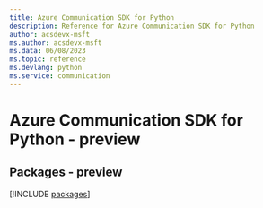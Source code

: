 ```yaml
---
title: Azure Communication SDK for Python
description: Reference for Azure Communication SDK for Python
author: acsdevx-msft
ms.author: acsdevx-msft
ms.data: 06/08/2023
ms.topic: reference
ms.devlang: python
ms.service: communication
---
```

# Azure Communication SDK for Python - preview
## Packages - preview
[!INCLUDE [packages](communication-index.md)]